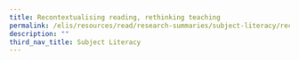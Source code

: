 ```yaml
---
title: Recontextualising reading, rethinking teaching
permalink: /elis/resources/read/research-summaries/subject-literacy/recontextualise-reading-rethinking-teaching/
description: ""
third_nav_title: Subject Literacy
---
```

